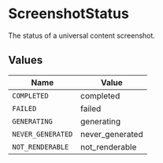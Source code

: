 # ScreenshotStatus

The status of a universal content screenshot.


## Values

| Name              | Value             |
| ----------------- | ----------------- |
| `COMPLETED`       | completed         |
| `FAILED`          | failed            |
| `GENERATING`      | generating        |
| `NEVER_GENERATED` | never_generated   |
| `NOT_RENDERABLE`  | not_renderable    |